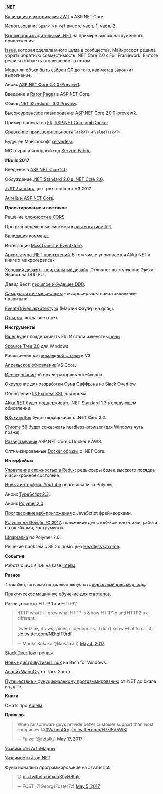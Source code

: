 **.NET**

[Валидация и авторизация JWT](https://blogs.msdn.microsoft.com/webdev/2017/04/06/jwt-validation-and-authorization-in-asp-net-core/) в ASP.NET Core.

Использование `Span<T>` и `ref` вместе [часть 1](http://blog.marcgravell.com/2017/04/spans-and-ref-part-1-ref.html), [часть 2](http://blog.marcgravell.com/2017/04/spans-and-ref-part-2-spans.html).

[Высокопроизводительный .NET](https://alexandrnikitin.github.io/blog/high-performance-dotnet-by-example/) на примере высоконагруженного прилрожения.

[Issue](https://github.com/aspnet/Home/issues/2022), которая сделала много шума в сообществе. Майкрософт решила убрать обратную совместимость .NET Core 2.0 c Full Framework. В итоге решили отложить это решение на потом.

Модет ли объек быть [собран GC](https://blogs.msdn.microsoft.com/seteplia/2017/05/09/garbage-collection-and-variable-lifetime-tracking/) до того, как метод закончит выполнение.

Анонс [ASP.NET Core 2.0.0-Preview1](https://blogs.msdn.microsoft.com/webdev/2017/05/10/aspnet-2-preview-1/).

Введение в [Razor Pages](https://docs.microsoft.com/en-us/aspnet/core/razor-pages/) в ASP.NET Core.

Обзор [.NET Standard - 2.0 Preview](https://www.youtube.com/watch?v=HyfDG4mjBPk).

Высокоуровневое планирование [ASP.NET Core 2.0.0-preview2](https://github.com/aspnet/Announcements/issues/243).

Пример проекта на [F#, ASP.NET Core and Docker](https://github.com/jakkaj/aspnetcore_fsharp_docker).

[Сравнение производительности](https://gist.github.com/mgravell/878e7fb19ad2378941f810820b9e90b5) `Task<T>` и `ValueTask<T>`.

Будущее Майкрософт [serverless](http://diginomica.com/2017/04/19/will-microsofts-serverless-future-turn-into-a-faas/).

МС открала исходный код [Service Fabric](https://blogs.msdn.microsoft.com/azureservicefabric/2017/03/24/service-fabric-net-sdk-goes-open-source/).

**#Build 2017**

Введение в [ASP.NET Core 2.0](https://channel9.msdn.com/events/Build/2017/B8048).

Обсуждение [.NET Standard 2.0 и .NET Core 2.0](https://channel9.msdn.com/Events/Build/2017/C9L18).

[.NET Standard](https://channel9.msdn.com/Events/Build/2017/B8001) для трех runtime в VS 2017.

[Aurelia и ASP.NET Core](https://channel9.msdn.com/events/Build/2017/T6032).

**Проектирование и все такое**

Решение [сложности в CQRS](https://dev.to/vladikk/tackling-complexity-in-cqrs).

Про распределенные системы и [альтернативу API](https://writings.quilt.org/2014/05/12/distributed-systems-and-the-end-of-the-api/).

[Валидация комманд](https://jimmybogard.com/domain-command-patterns-validation/).

Интеграция [MassTransit и EventStore](https://github.com/alexeyzimarev/MassTransit.EventStoreIntegration).

[Архитектура .NET приложений](https://www.microsoft.com/net/learn/architecture). В том числе упоминается Akka.NET а книге о микросервисах.

[Хороший дизайн - неидеальный дизайн](https://www.youtube.com/watch?v=lY54TmmEllY). Отличное выступление Эрика Эванса на DDD EU.

Девид Вест: [прошлое и будещее DDD](https://www.youtube.com/watch?v=XH_awPS6hK4).

[Самодостаточные системы](https://www.infoq.com/articles/scs-microservices-done-right) - миоросервисы приготовлненные правильно.

[Event-Driven архитектура](https://www.youtube.com/watch?v=STKCRSUsyP0) (Мартин Фаулер на goto;).

[Отладка](https://www.youtube.com/watch?v=30jNsCVLpAE), когда все горит.

**Инструменты**

[Rider](https://blog.jetbrains.com/dotnet/2017/05/08/rider-is-now-also-an-fsharp-ide-adding-fsharp-support/) будет поддерживать F#. И стали извенстны [цены](https://blog.jetbrains.com/dotnet/2017/05/03/rider-licensing-pricing/).

[Spource Tree 2.0](https://blog.sourcetreeapp.com/2017/01/27/sourcetree-for-windows-2-0-is-now-in-beta/) для Windows.

Расширение для [командной строки](https://marketplace.visualstudio.com/items?itemName=MadsKristensen.OpenCommandLine) в VS.

[Апрельское обновление](https://code.visualstudio.com/updates/v1_12) VS Code.

[Исследование](https://thenewstack.io/tns-research-present-state-container-orchestration/) об оркестраторах контейнеров.

[Окружение для разработки](https://meta.discourse.org/t/how-my-dev-environment-is-configured/62444) Сэма Саффрона из Stack Overflow.

Обновление [IIS Express SSL](https://gist.github.com/blowdart/1cb907b68ed56bcf8498c16faff4221c) для хрома.

[Akka.NET](https://petabridge.com/blog/akkadotnet-2017-roadmap/) будет поддерживать .NET Standard 1.3 в следующем обновлении.

[NServiceBus](https://particular.net/blog/nservicebus-on-net-core-its-time) будет поддерживать .NET Core 2.0.

[Chrome 59](https://developers.google.com/web/updates/2017/04/headless-chrome) будет сожержать headless-browser (для Windows чуть позже).

[Развертывание](http://docs.servicestack.net/deploy-netcore-docker-aws-ecs) ASP.NET Core с Docker в AWS.

Оптимизированные [Docker образы](https://blogs.msdn.microsoft.com/stevelasker/2016/09/29/building-optimized-docker-images-with-asp-net-core/) с .NET Core.

**Интерфейсы**

[Управление сложностью в Redux](http://engineering.blogfoster.com/managing-complexity-in-redux-higher-order-reducers-and-async-state/): редьюсеры более высокого порядка и асинхронное состояние.

[Новый интерфейс YouTube](http://engineering.blogfoster.com/managing-complexity-in-redux-higher-order-reducers-and-async-state/) реализовали на Polymer.

Анонс [TypeScript 2.3](https://blogs.msdn.microsoft.com/typescript/2017/04/27/announcing-typescript-2-3/).

Анонс [Polymer 2.0](https://www.polymer-project.org/blog/2017-05-15-time-for-two).

[Прогрессивне веб-приложения](https://www.youtube.com/watch?v=aCMbSyngXB4) с JavaScript фреймворками.

[Polymer на Google I/O 2017](https://www.polymer-project.org/blog/2017-05-26-polymer-at-io-17): положение дел с веб-компонентами, работа на ошибками, инструменты.

[Шпаргалка](https://meowni.ca/posts/polymer-2-cheatsheet/) по Polymer 2.0.

Решение проблем с SEO с помощью [Headless Chrome](https://medium.com/@samdotli/solving-seo-with-headless-chrome-for-your-client-side-framework-288e66fdd2b7).

**События**

Работа с SQL в IDE на базе [IntelliJ](https://info.jetbrains.com/DataGrip-Webinar-Jun2017-Registration.html).

**Разное**

4 ошибки, которые не должен допускать [серьезный ревьюер кода](http://www.yegor256.com/2015/02/09/serious-code-reviewer.html).

[Практическое машинное обучение](https://monzo.com/blog/2017/05/03/practical-machine-learning-for-startups/) для стартапов.

Разница между HTTP 1.x и HTTP/2
<blockquote class="twitter-tweet" data-lang="en"><p lang="en" dir="ltr">HTTP what? : I drew what HTTP is &amp; how HTTP1.x and HTTP2 are different✨<br><br>(tweetzine, drawsplainer, codedoodles…I don&#39;t know what to call it) <a href="https://t.co/NEhqlT9rdR">pic.twitter.com/NEhqlT9rdR</a></p>&mdash; Mariko Kosaka (@kosamari) <a href="https://twitter.com/kosamari/status/859958929484337152">May 4, 2017</a></blockquote>


[Stack Overflow](https://stackoverflow.blog/2017/05/09/introducing-stack-overflow-trends/) тренды.

[Новые дистрибутивы Linux](https://blogs.msdn.microsoft.com/commandline/2017/05/11/new-distros-coming-to-bashwsl-via-windows-store/) на Bash for Windows.

[Анализ WannCry](https://www.troyhunt.com/everything-you-need-to-know-about-the-wannacrypt-ransomware/) от Троя Ханта.

[Путешествие к фунуциональному программированию](http://hmemcpy.com/2017/05/from-net-to-scala-and-beyond-a-journey-to-functional-programming/) от .NET до Скала и далее.


**Книги**

Сжато про [Aurelia](https://www.syncfusion.com/resources/techportal/details/ebooks/aurelia_succinctly).

**Приколы**

<blockquote class="twitter-tweet" data-lang="en"><p lang="en" dir="ltr">When ransomware guys provide better customer support than most companies 😂<a href="https://twitter.com/hashtag/WannaCry?src=hash">#WannaCry</a> <a href="https://t.co/H7SIFV5WKl">pic.twitter.com/H7SIFV5WKl</a></p>&mdash; Faizal (@fztalks) <a href="https://twitter.com/fztalks/status/864852163230609408">May 17, 2017</a></blockquote>

[Уязвимости AutoMapper](https://stackoverflow.com/questions/43648876/automapper-security-vulnerabilities-upgrade-from-3-2-1-0-to-5-1-1/).

[Уязвимости Json.NET](https://stackoverflow.com/questions/43650272/security-vulnerabilities-if-we-upgrade-newtonsoft-json-from-6-0-4-to-9-0-1)

Функционально программирование на JavaScript:
<blockquote class="twitter-tweet" data-lang="en"><p lang="und" dir="ltr">☹️ <a href="https://t.co/dqShyHHtgk">pic.twitter.com/dqShyHHtgk</a></p>&mdash; FOST (@GeorgeFoster72) <a href="https://twitter.com/GeorgeFoster72/status/860527602737582080">May 5, 2017</a></blockquote>

<!--<script async src="//platform.twitter.com/widgets.js" charset="utf-8"></script>-->